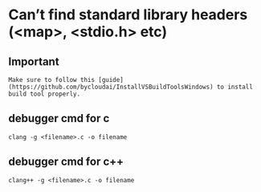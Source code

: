 # Can’t find standard library headers (\<map\>, <stdio.h> etc)
## Important
```
Make sure to follow this [guide](https://github.com/bycloudai/InstallVSBuildToolsWindows) to install build tool properly.
```
## debugger cmd for c

```
clang -g <filename>.c -o filename
```


## debugger cmd for c++

```
clang++ -g <filename>.c -o filename
```

